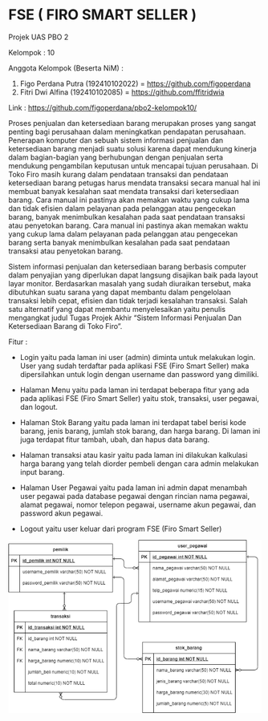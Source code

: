 # FSE ( FIRO SMART SELLER )
Projek UAS PBO 2

Kelompok : 10

Anggota Kelompok (Beserta NiM) :
1. Figo Perdana Putra (192410102022) = https://github.com/figoperdana
2. Fitri Dwi Alfina (192410102085) = https://github.com/ffitridwia

Link : https://github.com/figoperdana/pbo2-kelompok10/


  Proses penjualan dan ketersediaan barang merupakan proses yang sangat penting bagi perusahaan dalam meningkatkan pendapatan perusahaan. Penerapan komputer dan sebuah sistem informasi penjualan dan ketersediaan barang menjadi suatu solusi karena dapat mendukung kinerja dalam bagian-bagian yang berhubungan dengan penjualan serta mendukung pengambilan keputusan untuk mencapai tujuan perusahaan. Di Toko Firo masih kurang dalam pendataan transaksi dan pendataan ketersediaan barang petugas harus mendata transaksi secara manual hal ini membuat banyak kesalahan saat mendata transaksi dari ketersediaan barang. Cara manual ini pastinya akan memakan waktu yang cukup lama dan tidak efisien dalam pelayanan pada pelanggan atau pengecekan barang, banyak menimbulkan kesalahan pada saat pendataan transaksi atau penyetokan barang. Cara manual ini pastinya akan memakan waktu yang cukup lama dalam pelayanan pada pelanggan atau pengecekan barang serta banyak menimbulkan kesalahan pada saat pendataan transaksi atau penyetokan barang. 
  
  Sistem informasi penjualan dan ketersediaan barang berbasis computer dalam penyajian yang diperlukan dapat langsung disajikan baik pada layout layar monitor. Berdasarkan masalah yang sudah diuraikan tersebut, maka dibutuhkan suatu sarana yang dapat membantu dalam pengelolaan transaksi lebih cepat, efisien dan tidak terjadi kesalahan transaksi. Salah satu alternatif yang dapat membantu menyelesaikan yaitu penulis mengangkat judul Tugas Projek Akhir “Sistem Informasi Penjualan Dan Ketersediaan Barang di Toko Firo”.


Fitur : 

- Login yaitu pada laman ini user (admin) diminta untuk melakukan login. User
  yang sudah terdaftar pada aplikasi FSE (Firo Smart Seller) maka dipersilahkan 
  untuk login dengan username dan password yang dimiliki.

- Halaman Menu yaitu pada laman ini terdapat beberapa fitur yang ada pada 
  aplikasi FSE (Firo Smart Seller) yaitu stok, transaksi, user pegawai, dan 
  logout.

- Halaman Stok Barang yaitu pada laman ini terdapat tabel berisi kode barang, 
  jenis barang, jumlah stok barang, dan harga barang. Di laman ini juga terdapat 
  fitur tambah, ubah, dan hapus data barang.

- Halaman transaksi atau kasir yaitu pada laman ini dilakukan kalkulasi harga 
  barang yang telah diorder pembeli dengan cara admin melakukan input 
  barang.

- Halaman User Pegawai yaitu pada laman ini admin dapat menambah user 
  pegawai pada database pegawai dengan rincian nama pegawai, alamat 
  pegawai, nomor telepon pegawai, username akun pegawai, dan password akun 
  pegawai.
  
- Logout yaitu user keluar dari program FSE (Firo Smart Seller)

![](img/erd.png)

